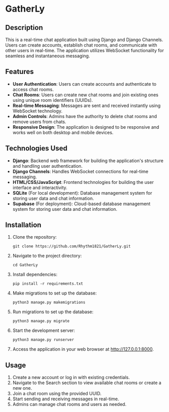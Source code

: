 # GatherLy

## Description

This is a real-time chat application built using Django and Django Channels. Users can create accounts, establish chat rooms, and communicate with other users in real-time. The application utilizes WebSocket functionality for seamless and instantaneous messaging.

## Features

- **User Authentication**: Users can create accounts and authenticate to access chat rooms.
- **Chat Rooms**: Users can create new chat rooms and join existing ones using unique room identifiers (UUIDs).
- **Real-time Messaging**: Messages are sent and received instantly using WebSocket technology.
- **Admin Controls**: Admins have the authority to delete chat rooms and remove users from chats.
- **Responsive Design**: The application is designed to be responsive and works well on both desktop and mobile devices.

## Technologies Used

- **Django**: Backend web framework for building the application's structure and handling user authentication.
- **Django Channels**: Handles WebSocket connections for real-time messaging.
- **HTML/CSS/JavaScript**: Frontend technologies for building the user interface and interactivity.
- **SQLite** (For local development): Database management system for storing user data and chat information.
- **Supabase** (For deployment): Cloud-based database management system for storing user data and chat information.

## Installation

1. Clone the repository:
   ```
   git clone https://github.com/Rhythm1821/GatherLy.git
    ```

2. Navigate to the project directory:
   ```
   cd GatherLy
    ```

3. Install dependencies:
    ```
    pip install -r requirements.txt
    ```

5. Make migrations to set up the database:
    ```
    python3 manage.py makemigrations
    ```

4. Run migrations to set up the database:
    ```
    python3 manage.py migrate
    ```

5. Start the development server:
    ```
    python3 manage.py runserver
    ```

6. Access the application in your web browser at http://127.0.0.1:8000.

## Usage
1. Create a new account or log in with existing credentials.
2. Navigate to the Search section to view available chat rooms or create a new one.
3. Join a chat room using the provided UUID.
4. Start sending and receiving messages in real-time.
5. Admins can manage chat rooms and users as needed.